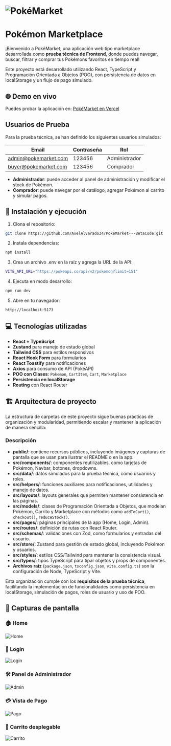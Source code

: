 # ![PokéMarket](public/pokeText.png)

# Pokémon Marketplace

¡Bienvenido a PokéMarket, una aplicación web tipo marketplace desarrollada como **prueba técnica de Frontend**, donde puedes navegar, buscar, filtrar y comprar tus Pokémons favoritos en tiempo real!

Este proyecto está desarrollado utilizando React, TypeScript y Programación Orientada a Objetos (POO), con persistencia de datos en localStorage y un flujo de pago simulado.



## 🌐 Demo en vivo

Puedes probar la aplicación en: [PokéMarket en Vercel](https://poke-market-beta-code-i31u0urjr.vercel.app/?_vercel_share=w1EnlmqvIlCUZbQiQD2JUG06QG8fQQAB)  

## Usuarios de Prueba

Para la prueba técnica, se han definido los siguientes usuarios simulados:

| Email                   | Contraseña | Rol       |
|-------------------------|------------|-----------|
| admin@pokemarket.com    | 123456     | Administrador |
| buyer@pokemarket.com    | 123456     | Comprador     |

- **Administrador**: puede acceder al panel de administración y modificar el stock de Pokémon.  
- **Comprador**: puede navegar por el catálogo, agregar Pokémon al carrito y simular pagos.


## 🚀 Instalación y ejecución

1. Clona el repositorio:

```bash
git clone https://github.com/AxelAlvarado34/PokeMarket---BetaCode.git
```

2. Instala dependencias:

```bash
npm install
```
3. Crea un archivo .env en la raíz y agrega la URL de la API:

```bash
VITE_API_URL="https://pokeapi.co/api/v2/pokemon?limit=151"
```
4. Ejecuta en modo desarrollo:

```bash
npm run dev
```
5. Abre en tu navegador:

```bash
http://localhost:5173
```

## 💻 Tecnologías utilizadas

- **React + TypeScript**  
- **Zustand** para manejo de estado global  
- **Tailwind CSS** para estilos responsivos  
- **React Hook Form** para formularios  
- **React Toastify** para notificaciones  
- **Axios** para consumo de API (PokéAPI)  
- **POO con Clases**: `Pokemon`, `CartItem`, `Cart`, `Marketplace`  
- **Persistencia en localStorage**  
- **Routing** con React Router  



## 🏗 Arquitectura de proyecto

La estructura de carpetas de este proyecto sigue buenas prácticas de organización y modularidad, permitiendo escalar y mantener la aplicación de manera sencilla:


### Descripción

- **public/**: contiene recursos públicos, incluyendo imágenes y capturas de pantalla que se usan para ilustrar el README o en la app.  
- **src/components/**: componentes reutilizables, como tarjetas de Pokémon, Navbar, botones, dropdowns.  
- **src/data/**: datos simulados para la prueba técnica, como usuarios y roles.  
- **src/helpers/**: funciones auxiliares para notificaciones, utilidades y manejo de datos.  
- **src/layouts/**: layouts generales que permiten mantener consistencia en las páginas.  
- **src/models/**: clases de Programación Orientada a Objetos, que modelan Pokémon, Carrito y Marketplace con métodos como `addToCart()`, `checkout()`, `reduceStock()`.  
- **src/pages/**: páginas principales de la app (Home, Login, Admin).  
- **src/routes/**: definición de rutas con React Router.  
- **src/schemas/**: validaciones con Zod, como formularios y entradas del usuario.  
- **src/store/**: Zustand para gestión de estado global, incluyendo Pokémon y usuarios.  
- **src/styles/**: estilos CSS/Tailwind para mantener la consistencia visual.  
- **src/types/**: tipos TypeScript para tipar objetos y props de componentes.  
- **Archivos raíz** (`package.json`, `tsconfig.json`, `vite.config.ts`) son la configuración de Node, TypeScript y Vite.

Esta organización cumple con los **requisitos de la prueba técnica**, facilitando la implementación de funcionalidades como persistencia en localStorage, simulación de pagos, roles de usuario y uso de POO.



## 📸 Capturas de pantalla

### 🏠 Home  
![Home](public/captures/home_capture.png)

### 🔐 Login  
![Login](public/captures/login_capture.png)

### 🛠 Panel de Administrador  
![Admin](public/captures/admin_capture.png)

### 💳 Vista de Pago  
![Pago](public/captures/cart_capture.png)

### 🛒 Carrito desplegable  
![Carrito](public/captures/cart_div_capture.png)
